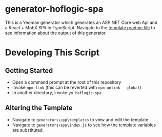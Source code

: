 # generator-hoflogic-spa

This is a Yeoman generator which generates an ASP.NET Core web Api and a React + MobX SPA in TypeScript. Navigate to the [template readme file](generators/app/templates/README.md) to see information about the output of this generator.


# Developing This Script

## Getting Started

* Open a command prompt at the root of this repository
* Invoke `npm link` (this can be reverted with `npm unlink --global`)
* In another directory, invoke `yo hoflogic-spa`

## Altering the Template

* Navigate to `generators\app\templates` to view and edit the template.
* Navigate to `generators\app\index.js` to see how the template variables are substituted.